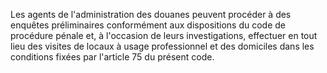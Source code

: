 Les agents de l'administration des douanes peuvent
procéder à des enquêtes préliminaires conformément aux dispositions du
code de procédure pénale et, à l'occasion de leurs investigations,
effectuer en tout lieu des visites de locaux à usage professionnel et
des domiciles dans les conditions fixées par l'article 75 du présent
code.